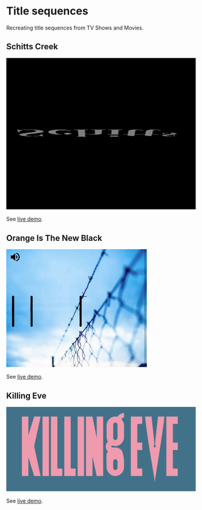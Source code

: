 # Title sequences

Recreating title sequences from TV Shows and Movies.

## Schitts Creek

![screenshot schitts creek](schitts-creek/img/screenshot.gif)

See [live demo](https://codepen.io/robjoeol/full/dypyEdJ).

## Orange Is The New Black

![screenshot Orange Is The New Black](orange-is-the-new-black/original/img/screenshot.gif)

See [live demo](https://codepen.io/robjoeol/full/VwKLPRR).

## Killing Eve

![screenshot Killing Eve title](killing-eve/img/demo.gif)

See [live demo](https://codepen.io/robjoeol/full/gOwGojN).
